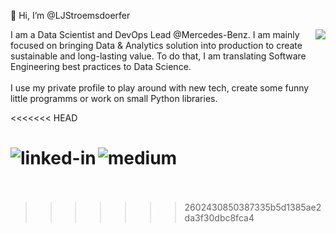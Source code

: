 

👋 Hi, I’m @LJStroemsdoerfer

<img align="right" src="https://github-readme-stats.vercel.app/api/top-langs/?username=LJStroemsdoerfer&layout=compact&card_width=250&langs_count=6&theme=dark">

<p> 
    I am a Data Scientist and DevOps Lead @Mercedes-Benz. I am mainly focused on bringing Data & Analytics solution into production to create sustainable and long-lasting value. To do that, I am translating Software Engineering best practices to Data Science.<br>
    <br>
    I use my private profile to play around with new tech, create some funny little programms or work on small Python libraries.
</p>
<<<<<<< HEAD

[<img align="left" alt="linked-in" src="https://img.shields.io/badge/linkedin-%230077B5.svg?&style=for-the-badge&logo=linkedin&logoColor=white" />](https://www.linkedin.com/in/lukas-jan-stroemsdoerfer-a0a631160/)
[<img align="left" alt="medium" src="https://img.shields.io/badge/medium-%2312100E.svg?&style=for-the-badge&logo=medium&logoColor=white" />](https://medium.com/@ljstroemsdoerfer)
<br>
<br>
=======
>>>>>>> 2602430850387335b5d1385ae2da3f30dbc8fca4
